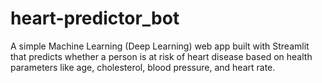 # heart-predictor_bot
A simple Machine Learning (Deep Learning) web app built with Streamlit that predicts whether a person is at risk of heart disease based on health parameters like age, cholesterol, blood pressure, and heart rate.
